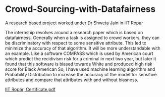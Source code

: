 # Crowd-Sourcing-with-Datafairness
A research based project worked under Dr Shweta Jain in IIT Ropar 


The internship revolves around a research paper which is based on datafairness. Generally when a task is assigned to crowd workers, they can be discriminatory with respect to some sensitive attribute.  This led to minimize the accuracy of that algorithm. It will be more understandable with an example.
Like a software COMPASS which is used by American court which predict the recidivism risk for a criminal in next two year, but later it found that this software is biased towards White and produced high risk score for Black American
So, I have used machine learning algorithm and Probability Distribution to increase the accuracy of the model for sensitive attributes and compare that attributes with and without biasness. 



[IIT Ropar, Certificate.pdf](https://github.com/rohangupta029/Crowd-Sourcing-with-Datafairness/files/10076014/IIT.Ropar.Certificate.pdf)
